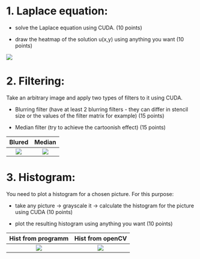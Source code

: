 # 1. Laplace equation:  

- solve the Laplace equation using CUDA. (10 points)

- draw the heatmap of the solution u(x,y) using anything you want (10 points)

![](https://github.com/Nina-Konovalova/HCP_skoltech/blob/main/HW3/heatmap.png)

# 2. Filtering:

Take an arbitrary image and apply two types of filters to it using CUDA.

- Blurring filter (have at least 2 blurring filters - they can differ in stencil size or the values of the filter matrix for example) (15 points)

- Median filter (try to achieve the cartoonish effect) (15 points)


Blured                     |  Median
:-------------------------:|:-------------------------:
![](https://github.com/Nina-Konovalova/HCP_skoltech/blob/main/HW3/blured_cat.png)  |  ![](https://github.com/Nina-Konovalova/HCP_skoltech/blob/main/HW3/med_cat.png)

# 3. Histogram:

You need to plot a  histogram for a chosen picture. For this purpose:

- take any picture -> grayscale it -> calculate the histogram for the picture using CUDA (10 points)

- plot the resulting histogram using anything you want (10 points)

Hist from programm                    |  Hist from openCV
:-------------------------:|:-------------------------:
![](https://github.com/Nina-Konovalova/HCP_skoltech/blob/main/HW3/hist_from_cuda.png)  |  ![](https://github.com/Nina-Konovalova/HCP_skoltech/blob/main/HW3/hist_from_cv.png)
